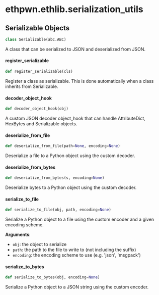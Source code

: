 <a id="ethpwn.ethlib.serialization_utils"></a>

# ethpwn.ethlib.serialization\_utils

<a id="ethpwn.ethlib.serialization_utils.Serializable"></a>

## Serializable Objects

```python
class Serializable(abc.ABC)
```

A class that can be serialized to JSON and deserialized from JSON.

<a id="ethpwn.ethlib.serialization_utils.register_serializable"></a>

#### register\_serializable

```python
def register_serializable(cls)
```

Register a class as serializable. This is done automatically when a class inherits from
Serializable.

<a id="ethpwn.ethlib.serialization_utils.decoder_object_hook"></a>

#### decoder\_object\_hook

```python
def decoder_object_hook(obj)
```

A custom JSON decoder object_hook that can handle AttributeDict, HexBytes and Serializable objects.

<a id="ethpwn.ethlib.serialization_utils.deserialize_from_file"></a>

#### deserialize\_from\_file

```python
def deserialize_from_file(path=None, encoding=None)
```

Deserialize a file to a Python object using the custom decoder.

<a id="ethpwn.ethlib.serialization_utils.deserialize_from_bytes"></a>

#### deserialize\_from\_bytes

```python
def deserialize_from_bytes(s, encoding=None)
```

Deserialize bytes to a Python object using the custom decoder.

<a id="ethpwn.ethlib.serialization_utils.serialize_to_file"></a>

#### serialize\_to\_file

```python
def serialize_to_file(obj, path, encoding=None)
```

Serialize a Python object to a file using the custom encoder and a given encoding scheme.

**Arguments**:

- `obj`: the object to serialize
- `path`: the path to the file to write to (not including the suffix)
- `encoding`: the encoding scheme to use (e.g. 'json', 'msgpack')

<a id="ethpwn.ethlib.serialization_utils.serialize_to_bytes"></a>

#### serialize\_to\_bytes

```python
def serialize_to_bytes(obj, encoding=None)
```

Serialize a Python object to a JSON string using the custom encoder.

